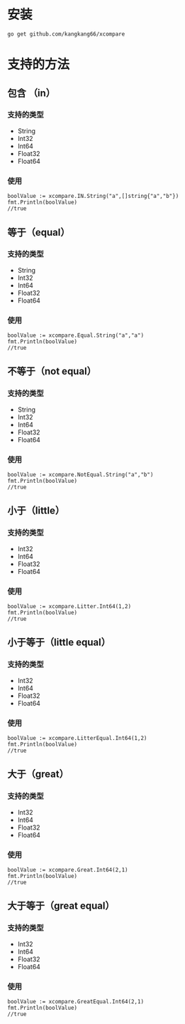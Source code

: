 # 安装
```
go get github.com/kangkang66/xcompare 
```

# 支持的方法

## 包含 （in）
### 支持的类型
- String
- Int32
- Int64
- Float32
- Float64
### 使用
```
boolValue := xcompare.IN.String("a",[]string{"a","b"})
fmt.Println(boolValue)
//true
```

## 等于（equal）
### 支持的类型
- String
- Int32
- Int64
- Float32
- Float64
### 使用
```
boolValue := xcompare.Equal.String("a","a")
fmt.Println(boolValue)
//true
```

## 不等于（not equal）
### 支持的类型
- String
- Int32
- Int64
- Float32
- Float64
### 使用
```
boolValue := xcompare.NotEqual.String("a","b")
fmt.Println(boolValue)
//true
```

## 小于（little）
### 支持的类型
- Int32
- Int64
- Float32
- Float64
### 使用
```
boolValue := xcompare.Litter.Int64(1,2)
fmt.Println(boolValue)
//true
```

## 小于等于（little equal）
### 支持的类型
- Int32
- Int64
- Float32
- Float64
### 使用
```
boolValue := xcompare.LitterEqual.Int64(1,2)
fmt.Println(boolValue)
//true
```

## 大于（great）
### 支持的类型
- Int32
- Int64
- Float32
- Float64
### 使用
```
boolValue := xcompare.Great.Int64(2,1)
fmt.Println(boolValue)
//true
```


## 大于等于（great equal）
### 支持的类型
- Int32
- Int64
- Float32
- Float64
### 使用
```
boolValue := xcompare.GreatEqual.Int64(2,1)
fmt.Println(boolValue)
//true